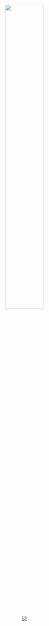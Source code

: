 <p align="center">
  <img height="50%" width="auto" src ="https://github-readme-stats.vercel.app/api/top-langs/?username=desyka-s&layout=compact&hide_border=true&theme=dracula&bg_color=00000000&langs_count=6&hide=jupyter%20notebook,tex,css,php">
<p align="center">
  <img src ="https://github-readme-streak-stats.herokuapp.com?user=desyka-s&theme=dracula&hide_border=true&background=FFFFFF00">
